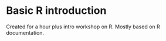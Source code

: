 # Basic R introduction

Created for a hour plus intro workshop on R. Mostly based on R documentation.
